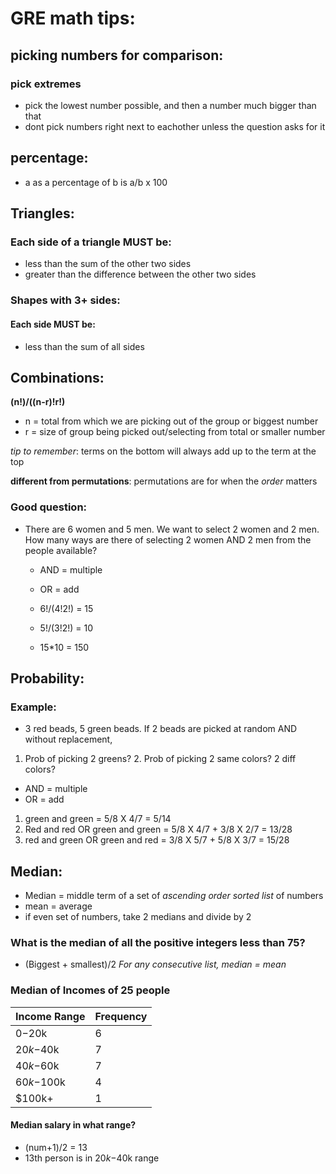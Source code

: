 # GRE math tips:

## picking numbers for comparison:
### pick extremes
  * pick the lowest number possible, and then a number much bigger than that
  * dont pick numbers right next to eachother unless the question asks for it

## percentage:
* a as a percentage of b is a/b x 100

## Triangles:

### Each side of a triangle **MUST** be:
* less than the sum of the other two sides
* greater than the difference between the other two sides

### Shapes with 3+ sides:

#### Each side MUST be:
* less than the sum of all sides

## Combinations:

**(n!)/((n-r)!r!)**

* n = total from which we are picking out of the group or biggest number
* r = size of group being picked out/selecting from total or smaller number

*tip to remember*: terms on the bottom will always add up to the term at the top

**different from permutations**: permutations are for when the _order_ matters

### Good question:
* There are 6 women and 5 men. We want to select 2 women and 2 men. How many ways are there
of selecting 2 women AND 2 men from the people available?

  * AND = multiple
  * OR = add

  * 6!/(4!2!) = 15
  * 5!/(3!2!) = 10
  * 15*10 = 150

## Probability:

### Example:
* 3 red beads, 5 green beads. If 2 beads are picked at random AND without replacement, 
1. Prob of picking 2 greens? 2. Prob of picking 2 same colors? 2 diff colors?

  * AND = multiple
  * OR = add

  1. green and green = 5/8 X 4/7 = 5/14
  2. Red and red OR green and green = 5/8 X 4/7 + 3/8 X 2/7 = 13/28
  3. red and green OR green and red = 3/8 X 5/7 + 5/8 X 3/7 = 15/28

## Median:

* Median = middle term of a set of _ascending order sorted list_ of numbers
* mean = average
* if even set of numbers, take 2 medians and divide by 2

### What is the median of all the positive integers less than 75?
* (Biggest + smallest)/2
*For any consecutive list, median = mean*

### Median of Incomes of 25 people

| Income Range | Frequency |
| ------------ | --------- |
| $0-$20k      | 6         |
| $20k-$40k    | 7         |
| $40k-$60k    | 7         |
| $60k-$100k   | 4         |
| $100k+       | 1         |

#### Median salary in what range?

* (num+1)/2 = 13
* 13th person is in $20k-$40k range